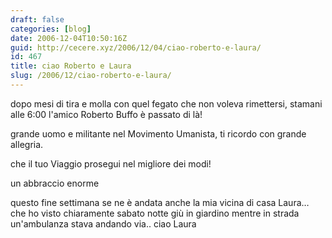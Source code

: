 ```yaml
---
draft: false
categories: [blog]
date: 2006-12-04T10:50:16Z
guid: http://cecere.xyz/2006/12/04/ciao-roberto-e-laura/
id: 467
title: ciao Roberto e Laura
slug: /2006/12/ciao-roberto-e-laura/
---
```


dopo mesi di tira e molla con quel fegato che non voleva rimettersi, stamani alle 6:00 l'amico Roberto Buffo è passato di là!

grande uomo e militante nel Movimento Umanista, ti ricordo con grande allegria.

che il tuo Viaggio prosegui nel migliore dei modi!

un abbraccio enorme
  
questo fine settimana se ne è andata anche la mia vicina di casa Laura… che ho visto chiaramente sabato notte giù in giardino mentre in strada un'ambulanza stava andando via.. ciao Laura